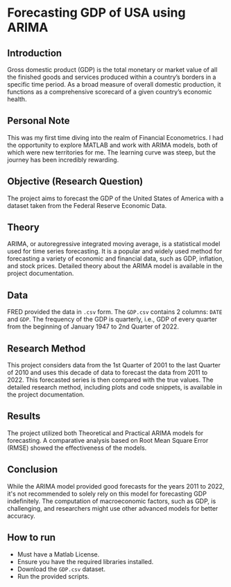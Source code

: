 # Forecasting GDP of USA using ARIMA

## Introduction
Gross domestic product (GDP) is the total monetary or market value of all the finished goods and services produced within a country’s borders in a specific time period. As a broad measure of overall domestic production, it functions as a comprehensive scorecard of a given country’s economic health.

## Personal Note
This was my first time diving into the realm of Financial Econometrics. I had the opportunity to explore MATLAB and work with ARIMA models, both of which were new territories for me. The learning curve was steep, but the journey has been incredibly rewarding.

## Objective (Research Question)
The project aims to forecast the GDP of the United States of America with a dataset taken from the Federal Reserve Economic Data.

## Theory
ARIMA, or autoregressive integrated moving average, is a statistical model used for time series forecasting. It is a popular and widely used method for forecasting a variety of economic and financial data, such as GDP, inflation, and stock prices. Detailed theory about the ARIMA model is available in the project documentation.

## Data
FRED provided the data in `.csv` form. The `GDP.csv` contains 2 columns: `DATE` and `GDP`. The frequency of the GDP is quarterly, i.e., GDP of every quarter from the beginning of January 1947 to 2nd Quarter of 2022.

## Research Method
This project considers data from the 1st Quarter of 2001 to the last Quarter of 2010 and uses this decade of data to forecast the data from 2011 to 2022. This forecasted series is then compared with the true values. The detailed research method, including plots and code snippets, is available in the project documentation.

## Results
The project utilized both Theoretical and Practical ARIMA models for forecasting. A comparative analysis based on Root Mean Square Error (RMSE) showed the effectiveness of the models.

## Conclusion
While the ARIMA model provided good forecasts for the years 2011 to 2022, it's not recommended to solely rely on this model for forecasting GDP indefinitely. The computation of macroeconomic factors, such as GDP, is challenging, and researchers might use other advanced models for better accuracy.

## How to run
- Must have a Matlab License. 
- Ensure you have the required libraries installed.
- Download the `GDP.csv` dataset.
- Run the provided scripts.
